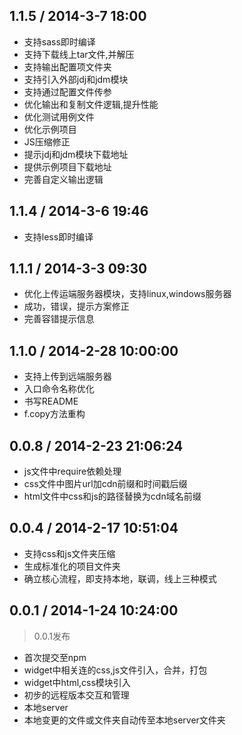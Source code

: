 ## 1.1.5 / 2014-3-7 18:00

*	支持sass即时编译
*	支持下载线上tar文件,并解压
*	支持输出配置项文件夹
*	支持引入外部jdj和jdm模块
*	支持通过配置文件传参
*	优化输出和复制文件逻辑,提升性能
*	优化测试用例文件
*	优化示例项目
*	JS压缩修正
*	提示jdj和jdm模块下载地址
*	提供示例项目下载地址
*	完善自定义输出逻辑

## 1.1.4 / 2014-3-6 19:46
* 支持less即时编译

## 1.1.1 / 2014-3-3 09:30
* 优化上传运端服务器模块，支持linux,windows服务器
* 成功，错误，提示方案修正
* 完善容错提示信息

## 1.1.0 / 2014-2-28 10:00:00
* 支持上传到远端服务器
* 入口命令名称优化
* 书写README
* f.copy方法重构

## 0.0.8 / 2014-2-23 21:06:24

* js文件中require依赖处理
* css文件中图片url加cdn前缀和时间戳后缀
* html文件中css和js的路径替换为cdn域名前缀

## 0.0.4 / 2014-2-17 10:51:04

* 支持css和js文件夹压缩
* 生成标准化的项目文件夹
* 确立核心流程，即支持本地，联调，线上三种模式

## 0.0.1 / 2014-1-24 10:24:00

>0.0.1发布

* 首次提交至npm
* widget中相关连的css,js文件引入，合并，打包
* widget中html,css模块引入
* 初步的远程版本交互和管理
* 本地server
* 本地变更的文件或文件夹自动传至本地server文件夹